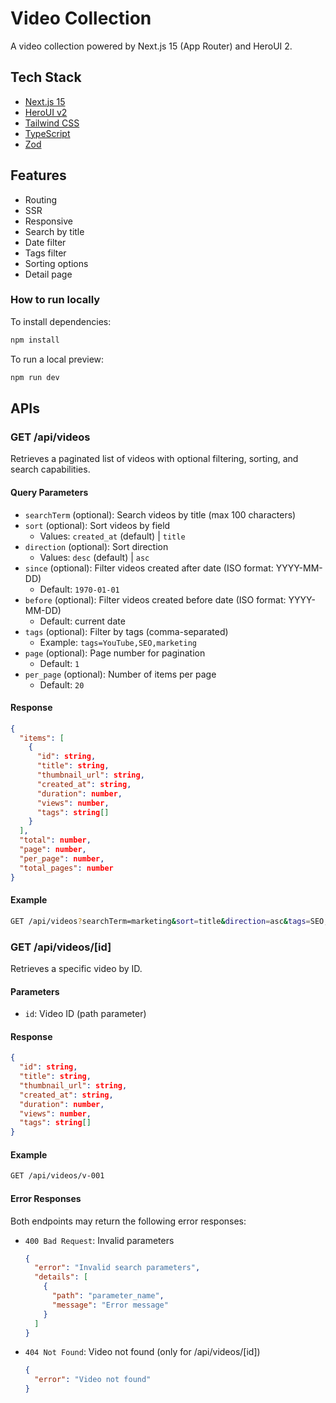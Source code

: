 # Video Collection

A video collection powered by Next.js 15 (App Router) and HeroUI 2.

## Tech Stack

- [Next.js 15](https://nextjs.org/docs/getting-started)
- [HeroUI v2](https://heroui.com/)
- [Tailwind CSS](https://tailwindcss.com/)
- [TypeScript](https://www.typescriptlang.org/)
- [Zod](https://zod.dev/)

## Features

- Routing
- SSR
- Responsive
- Search by title
- Date filter
- Tags filter
- Sorting options
- Detail page

### How to run locally

To install dependencies:

```bash
npm install
```

To run a local preview:

```bash
npm run dev
```

## APIs

### GET /api/videos

Retrieves a paginated list of videos with optional filtering, sorting, and search capabilities.

#### Query Parameters

- `searchTerm` (optional): Search videos by title (max 100 characters)
- `sort` (optional): Sort videos by field
  - Values: `created_at` (default) | `title`
- `direction` (optional): Sort direction
  - Values: `desc` (default) | `asc`
- `since` (optional): Filter videos created after date (ISO format: YYYY-MM-DD)
  - Default: `1970-01-01`
- `before` (optional): Filter videos created before date (ISO format: YYYY-MM-DD)
  - Default: current date
- `tags` (optional): Filter by tags (comma-separated)
  - Example: `tags=YouTube,SEO,marketing`
- `page` (optional): Page number for pagination
  - Default: `1`
- `per_page` (optional): Number of items per page
  - Default: `20`

#### Response

```json
{
  "items": [
    {
      "id": string,
      "title": string,
      "thumbnail_url": string,
      "created_at": string,
      "duration": number,
      "views": number,
      "tags": string[]
    }
  ],
  "total": number,
  "page": number,
  "per_page": number,
  "total_pages": number
}
```

#### Example

```bash
GET /api/videos?searchTerm=marketing&sort=title&direction=asc&tags=SEO,YouTube&page=1&per_page=20
```

### GET /api/videos/[id]

Retrieves a specific video by ID.

#### Parameters

- `id`: Video ID (path parameter)

#### Response

```json
{
  "id": string,
  "title": string,
  "thumbnail_url": string,
  "created_at": string,
  "duration": number,
  "views": number,
  "tags": string[]
}
```

#### Example

```bash
GET /api/videos/v-001
```

#### Error Responses

Both endpoints may return the following error responses:

- `400 Bad Request`: Invalid parameters
  ```json
  {
    "error": "Invalid search parameters",
    "details": [
      {
        "path": "parameter_name",
        "message": "Error message"
      }
    ]
  }
  ```
- `404 Not Found`: Video not found (only for /api/videos/[id])
  ```json
  {
    "error": "Video not found"
  }
  ```



